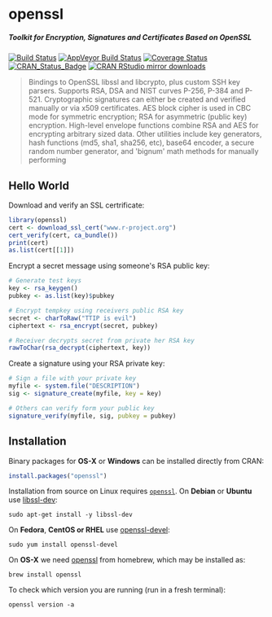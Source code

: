 # openssl

##### *Toolkit for Encryption, Signatures and Certificates Based on OpenSSL*

[![Build Status](https://travis-ci.org/jeroen/openssl.svg?branch=master)](https://travis-ci.org/jeroen/openssl)
[![AppVeyor Build Status](https://ci.appveyor.com/api/projects/status/github/jeroen/openssl?branch=master&svg=true)](https://ci.appveyor.com/project/jeroen/openssl)
[![Coverage Status](https://codecov.io/github/jeroen/openssl/coverage.svg?branch=master)](https://codecov.io/github/jeroen/openssl?branch=master)
[![CRAN_Status_Badge](http://www.r-pkg.org/badges/version/openssl)](http://cran.r-project.org/package=openssl)
[![CRAN RStudio mirror downloads](http://cranlogs.r-pkg.org/badges/openssl)](http://cran.r-project.org/web/packages/openssl/index.html)

> Bindings to OpenSSL libssl and libcrypto, plus custom SSH key
  parsers. Supports RSA, DSA and NIST curves P-256, P-384 and P-521.
  Cryptographic signatures can either be created and verified manually or via x509
  certificates. AES block cipher is used in CBC mode for symmetric encryption; RSA
  for asymmetric (public key) encryption. High-level envelope functions combine
  RSA and AES for encrypting arbitrary sized data. Other utilities include key
  generators, hash functions (md5, sha1, sha256, etc), base64 encoder, a secure
  random number generator, and 'bignum' math methods for manually performing

## Hello World

Download and verify an SSL certrificate:

```r
library(openssl)
cert <- download_ssl_cert("www.r-project.org")
cert_verify(cert, ca_bundle())
print(cert)
as.list(cert[[1]])
```

Encrypt a secret message using someone's RSA public key:

```r
# Generate test keys
key <- rsa_keygen()
pubkey <- as.list(key)$pubkey

# Encrypt tempkey using receivers public RSA key
secret <- charToRaw("TTIP is evil")
ciphertext <- rsa_encrypt(secret, pubkey)

# Receiver decrypts secret from private her RSA key
rawToChar(rsa_decrypt(ciphertext, key))
```

Create a signature using your RSA private key:

```r
# Sign a file with your private key
myfile <- system.file("DESCRIPTION")
sig <- signature_create(myfile, key = key)

# Others can verify form your public key
signature_verify(myfile, sig, pubkey = pubkey)
```

## Installation

Binary packages for __OS-X__ or __Windows__ can be installed directly from CRAN:

```r
install.packages("openssl")
```

Installation from source on Linux requires [`openssl`](http://openssl.org/source). On __Debian__ or __Ubuntu__ use [libssl-dev](https://packages.debian.org/testing/libssl-dev):

```
sudo apt-get install -y libssl-dev
```

On __Fedora__, __CentOS or RHEL__ use [openssl-devel](https://apps.fedoraproject.org/packages/openssl-devel):

```
sudo yum install openssl-devel
````

On __OS-X__ we need [openssl](https://github.com/Homebrew/homebrew-core/blob/master/Formula/openssl.rb) from homebrew, which may be installed as:

```
brew install openssl
```

To check which version you are running (run in a fresh terminal):

```
openssl version -a
```
